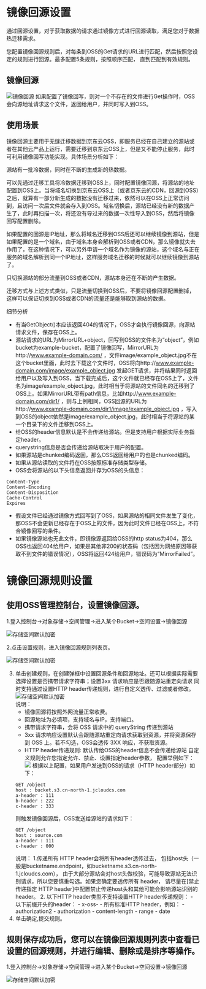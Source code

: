#  镜像回源设置

通过回源设置，对于获取数据的请求通过镜像方式进行回源读取，满足您对于数据热迁移需求。

您配置镜像回源规则后，对每条到OSS的Get请求的URL进行匹配，然后按照您设定的规则进行回源。最多配置5条规则，按照顺序匹配，
直到匹配到有效规则。

## 镜像回源

![镜像回源](../../../../../image/Object-Storage-Service/OSS-97.png)
如果配置了镜像回写，则对一个不存在的文件进行Get操作时，OSS会向源地址请求这个文件，返回给用户，并同时写入到OSS。

## 使用场景  
镜像回源主要用于无缝迁移数据到京东云OSS，即服务已经在自己建立的源站或者在其他云产品上运行，需要迁移到京东云OSS上，但是又不能停止服务，此时可利用镜像回写功能实现。具体场景分析如下：

源站有一批冷数据，同时在不断的生成新的热数据。

可以先通过迁移工具将冷数据迁移到OSS上，同时配置镜像回源，将源站的地址配置到OSS上。当将域名切换到京东云OSS上（或者京东云的CDN，回源到OSS）之后，就算有一部分新生成的数据没有迁移过来，依然可以在OSS上正常访问到，且访问一次后文件就会存入到OSS。域名切换后，源站已经没有新的数据产生了，此时再扫描一次，将还没有导过来的数据一次性导入到OSS，然后将镜像回写配置删除。

如果配置的回源是IP地址，那么将域名迁移到OSS后还可以继续镜像到源站，但是如果配置的是一个域名，由于域名本身会解析到OSS或者CDN，那么镜像就失去作用了，在这种情况下，可以另外申请一个域名作为镜像的源站，这个域名与正在服务的域名解析到同一个IP地址，这样服务域名迁移的时候就可以继续镜像到源站了。

只切换源站的部分流量到OSS或者CDN，源站本身还在不断的产生数据。

迁移方式与上述方式类似，只是流量切换到OSS后，不要将镜像回源配置删掉，这样可以保证切换到OSS或者CDN的流量还是能够取到源站的数据。

细节分析

* 有当GetObject()本应该返回404的情况下，OSS才会执行镜像回源，向源站请求文件，保存在OSS上。
* 源站请求的URL为MirrorURL+object，回写到OSS的文件名为“object”，例如bucket为example-bucket，配置了镜像回写，MirrorURL为http://www.example-domain.com/ ，文件image/example_object.jpg不在这个bucket里面，此时去下载这个文件时，OSS将向http://www.example-domain.com/image/example_object.jpg 发起GET请求，并将结果同时返回给用户以及写入到OSS，当下载完成后，这个文件就已经存在OSS上了，文件名为image/example_object.jpg，此时相当于将源站的文件同名的迁移到了OSS上。如果MirrorURL带有path信息，比如http://www.example-domain.com/dir1/ ，则与上例相同，OSS回源的URL为http://www.example-domain.com/dir1/image/example_object.jpg ，写入到OSS的object依然是image/example_object.jpg，此时相当于将源站的某一个目录下的文件迁移到OSS上。
* 给OSS的header信息默认是不会传递给源站。但是支持用户根据实际业务指定header。
* querystring信息是否会传递给源站取决于用户的配置。
* 如果源站是chunked编码返回，那么OSS返回给用户的也是chunked编码。
* 如果从源站读取的文件将在OSS按照标准存储类型存储。
* OSS会将源站的以下头信息返回并存为OSS的头信息：

 ``` 
Content-Type
Content-Encoding
Content-Disposition
Cache-Control
Expires
```

* 假设文件已经通过镜像方式回写到了OSS，如果源站的相同文件发生了变化，那OSS不会更新已经存在于OSS上的文件，因为此时文件已经在OSS上，不符合镜像回写的条件。
* 如果镜像源站也无此文件，即镜像源返回给OSS的http status为404，那么OSS也返回404给用户，如果是其他非200的状态码（包括因为网络原因等获取不到文件的错误情况），OSS将返回424给用户，错误码为“MirrorFailed”。


# 镜像回源规则设置 

## 使用OSS管理控制台，设置镜像回源。

1.登入控制台->对象存储->空间管理->进入某个Bucket->空间设置->镜像回源

![存储空间默认加密](../../../../../image/Object-Storage-Service/OSS-98.png)

2.点击设置规则，进入镜像回源规则列表页。

![存储空间默认加密](../../../../../image/Object-Storage-Service/OSS-99.jpg)

3. 单击创建规则，在创建弹框中设置回源条件和回源地址。还可以根据实际需要选择设置是否携带请求字符串；设置3xx 请求响应是否跟随源站重定向请求
   同时支持通过设置HTTP header传递规则，进行自定义透传、过滤或者修改。
   ![存储空间默认加密](../../../../../image/Object-Storage-Service/OSS-100.png)                        
   说明：
    - 镜像回源将按照外网流量正常收费。
    - 回源地址为必填项，支持域名与IP，支持端口。
    - 携带请求字符串，会将 OSS 请求中的 queryString 传递到源站
    - 3xx 请求响应设置默认会跟随源站重定向请求获取到资源，并将资源保存到 OSS 上。若不勾选，OSS会透传 3XX 响应，不获取资源。
    - HTTP header传递规则:
      默认传给OSS的header信息不会传递给源站
      自定义规则允许您指定允许、禁止、设置指定header参数，
  配置举例如下：
  ![](../../../../../image/Object-Storage-Service/OSS-101.png)
    根据以上配置，如果用户发送到OSS的请求（HTTP header部分）如下：
    ```
    GET /object
    host : bucket.s3.cn-north-1.jcloudcs.com
    a-header : 111
    b-header : 222
    c-header : 333
    ```
    则触发镜像回源后，OSS发送给源站的请求如下：
    ```
    GET /object
    host : source.com
    a-header : 111
    c-header : 000
    ```
    说明：
        1.传递所有 HTTP header会将所有header透传过去，
         包括host头（一般是bucketname.endpoint，如bucketname.s3.cn-north-1.jcloudcs.com），
         由于大部分源站会对host头做校验，可能导致源站无法识别请求，所以您要慎重勾选。如果您确定要透传所有 header，
         请尽量在[禁止传递指定 HTTP header]中配置禁止传递host头和其他可能会影响源站识别的header。
        2. 以下HTTP header类型不支持设置HTTP header传递规则：
             - 以下前缀开头的header：
                 - x-oss-
             - 所有标准HTTP header，例如：
                 - authorization2
                 - authorization
                 - content-length
                 - range
                 - date
8.  单击确定,提交规则。

## 规则保存成功后，您可以在镜像回源规则列表中查看已设置的回源规则，并进行编辑、删除或是排序等操作。

1.登入控制台->对象存储->空间管理->进入某个Bucket->空间设置->镜像回源

![存储空间默认加密](../../../../../image/Object-Storage-Service/OSS-102.png)


